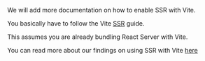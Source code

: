 We will add more documentation on how to enable SSR with Vite.

You basically have to follow the Vite [SSR](https://vitejs.dev/guide/ssr) guide.

This assumes you are already bundling React Server with Vite.

You can read more about our findings on using SSR with Vite [here](https://javascript.forum/post-6c4e156c-39e1-4d60-afed-630261490c18)
